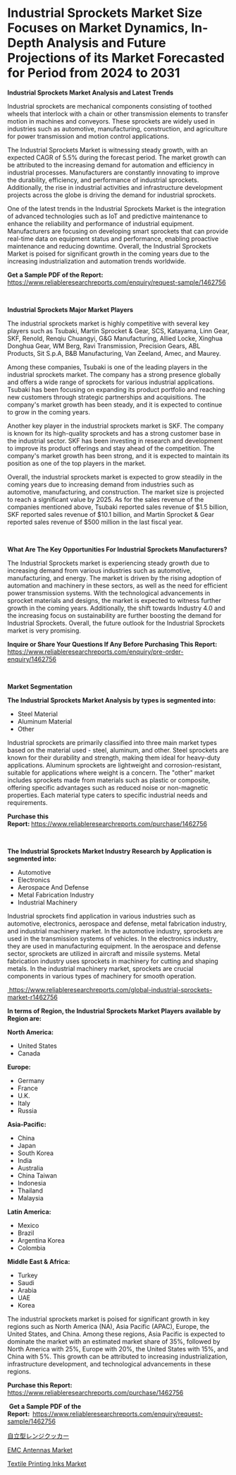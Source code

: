 <p><h1>Industrial Sprockets Market Size Focuses on Market Dynamics, In-Depth Analysis and Future Projections of its Market Forecasted for Period from 2024 to 2031</h1></p><p><strong>Industrial Sprockets Market Analysis and Latest Trends</strong></p>
<p><p>Industrial sprockets are mechanical components consisting of toothed wheels that interlock with a chain or other transmission elements to transfer motion in machines and conveyors. These sprockets are widely used in industries such as automotive, manufacturing, construction, and agriculture for power transmission and motion control applications.</p><p>The Industrial Sprockets Market is witnessing steady growth, with an expected CAGR of 5.5% during the forecast period. The market growth can be attributed to the increasing demand for automation and efficiency in industrial processes. Manufacturers are constantly innovating to improve the durability, efficiency, and performance of industrial sprockets. Additionally, the rise in industrial activities and infrastructure development projects across the globe is driving the demand for industrial sprockets.</p><p>One of the latest trends in the Industrial Sprockets Market is the integration of advanced technologies such as IoT and predictive maintenance to enhance the reliability and performance of industrial equipment. Manufacturers are focusing on developing smart sprockets that can provide real-time data on equipment status and performance, enabling proactive maintenance and reducing downtime. Overall, the Industrial Sprockets Market is poised for significant growth in the coming years due to the increasing industrialization and automation trends worldwide.</p></p>
<p><strong>Get a Sample PDF of the Report:&nbsp;</strong> <a href="https://www.reliableresearchreports.com/enquiry/request-sample/1462756">https://www.reliableresearchreports.com/enquiry/request-sample/1462756</a></p>
<p>&nbsp;</p>
<p><strong>Industrial Sprockets Major Market Players</strong></p>
<p><p>The industrial sprockets market is highly competitive with several key players such as Tsubaki, Martin Sprocket & Gear, SCS, Katayama, Linn Gear, SKF, Renold, Renqiu Chuangyi, G&G Manufacturing, Allied Locke, Xinghua Donghua Gear, WM Berg, Ravi Transmission, Precision Gears, ABL Products, Sit S.p.A, B&B Manufacturing, Van Zeeland, Amec, and Maurey.</p><p>Among these companies, Tsubaki is one of the leading players in the industrial sprockets market. The company has a strong presence globally and offers a wide range of sprockets for various industrial applications. Tsubaki has been focusing on expanding its product portfolio and reaching new customers through strategic partnerships and acquisitions. The company's market growth has been steady, and it is expected to continue to grow in the coming years.</p><p>Another key player in the industrial sprockets market is SKF. The company is known for its high-quality sprockets and has a strong customer base in the industrial sector. SKF has been investing in research and development to improve its product offerings and stay ahead of the competition. The company's market growth has been strong, and it is expected to maintain its position as one of the top players in the market.</p><p>Overall, the industrial sprockets market is expected to grow steadily in the coming years due to increasing demand from industries such as automotive, manufacturing, and construction. The market size is projected to reach a significant value by 2025. As for the sales revenue of the companies mentioned above, Tsubaki reported sales revenue of $1.5 billion, SKF reported sales revenue of $10.1 billion, and Martin Sprocket & Gear reported sales revenue of $500 million in the last fiscal year.</p></p>
<p>&nbsp;</p>
<p><strong>What Are The Key Opportunities For Industrial Sprockets Manufacturers?</strong></p>
<p><p>The Industrial Sprockets market is experiencing steady growth due to increasing demand from various industries such as automotive, manufacturing, and energy. The market is driven by the rising adoption of automation and machinery in these sectors, as well as the need for efficient power transmission systems. With the technological advancements in sprocket materials and designs, the market is expected to witness further growth in the coming years. Additionally, the shift towards Industry 4.0 and the increasing focus on sustainability are further boosting the demand for Industrial Sprockets. Overall, the future outlook for the Industrial Sprockets market is very promising.</p></p>
<p><strong>Inquire or Share Your Questions If Any Before Purchasing This Report:</strong> <a href="https://www.reliableresearchreports.com/enquiry/pre-order-enquiry/1462756">https://www.reliableresearchreports.com/enquiry/pre-order-enquiry/1462756</a></p>
<p>&nbsp;</p>
<p><strong>Market Segmentation</strong></p>
<p><strong>The Industrial Sprockets Market Analysis by types is segmented into:</strong></p>
<p><ul><li>Steel Material</li><li>Aluminum Material</li><li>Other</li></ul></p>
<p><p>Industrial sprockets are primarily classified into three main market types based on the material used - steel, aluminum, and other. Steel sprockets are known for their durability and strength, making them ideal for heavy-duty applications. Aluminum sprockets are lightweight and corrosion-resistant, suitable for applications where weight is a concern. The "other" market includes sprockets made from materials such as plastic or composite, offering specific advantages such as reduced noise or non-magnetic properties. Each material type caters to specific industrial needs and requirements.</p></p>
<p><strong>Purchase this Report:&nbsp;</strong><a href="https://www.reliableresearchreports.com/purchase/1462756">https://www.reliableresearchreports.com/purchase/1462756</a></p>
<p>&nbsp;</p>
<p><strong>The Industrial Sprockets Market Industry Research by Application is segmented into:</strong></p>
<p><ul><li>Automotive</li><li>Electronics</li><li>Aerospace And Defense</li><li>Metal Fabrication Industry</li><li>Industrial Machinery</li></ul></p>
<p><p>Industrial sprockets find application in various industries such as automotive, electronics, aerospace and defense, metal fabrication industry, and industrial machinery market. In the automotive industry, sprockets are used in the transmission systems of vehicles. In the electronics industry, they are used in manufacturing equipment. In the aerospace and defense sector, sprockets are utilized in aircraft and missile systems. Metal fabrication industry uses sprockets in machinery for cutting and shaping metals. In the industrial machinery market, sprockets are crucial components in various types of machinery for smooth operation.</p></p>
<p><a href="https://www.reliableresearchreports.com/global-industrial-sprockets-market-r1462756">&nbsp;https://www.reliableresearchreports.com/global-industrial-sprockets-market-r1462756</a></p>
<p><strong>In terms of Region, the Industrial Sprockets Market Players available by Region are:</strong></p>
<p>
    <p> <strong> North America: </strong>
        <ul>
            <li>United States</li>
            <li>Canada</li>
        </ul>
        </p> 
    <p> <strong> Europe: </strong>
        <ul>
            <li>Germany</li>
            <li>France</li>
            <li>U.K.</li>
            <li>Italy</li>
            <li>Russia</li>
        </ul>
        </p> 
    <p> <strong> Asia-Pacific: </strong>
        <ul>
            <li>China</li>
            <li>Japan</li>
            <li>South Korea</li>
            <li>India</li>
            <li>Australia</li>
            <li>China Taiwan</li>
            <li>Indonesia</li>
            <li>Thailand</li>
            <li>Malaysia</li>
        </ul>
        </p> 
    <p> <strong> Latin America: </strong>
        <ul>
            <li>Mexico</li>
            <li>Brazil</li>
            <li>Argentina Korea</li>
            <li>Colombia</li>
        </ul>
        </p> 
    <p> <strong> Middle East & Africa: </strong>
        <ul>
            <li>Turkey</li>
            <li>Saudi</li>
            <li>Arabia</li>
            <li>UAE</li>
            <li>Korea</li>
        </ul>
    </p>
    </p>
<p><p>The industrial sprockets market is poised for significant growth in key regions such as North America (NA), Asia Pacific (APAC), Europe, the United States, and China. Among these regions, Asia Pacific is expected to dominate the market with an estimated market share of 35%, followed by North America with 25%, Europe with 20%, the United States with 15%, and China with 5%. This growth can be attributed to increasing industrialization, infrastructure development, and technological advancements in these regions.</p></p>
<p><strong>Purchase this Report: </strong><a href="https://www.reliableresearchreports.com/purchase/1462756">https://www.reliableresearchreports.com/purchase/1462756</a></p>
<p>&nbsp;<strong>Get a Sample PDF of the Report:&nbsp;&nbsp;</strong><a href="https://www.reliableresearchreports.com/enquiry/request-sample/1462756">https://www.reliableresearchreports.com/enquiry/request-sample/1462756</a></p>
<p><strong></strong></p>
<p><p><a href="https://github.com/bevdtkn4419963/Market-Research-Report-List-1/blob/main/243275830732.md">自立型レンジクッカー</a></p><p><a href="https://www.linkedin.com/pulse/decoding-emc-antennas-market-metrics-share-trends-growth-patterns-nl5ge?trackingId=KZPvxPvrQAvYXRFqZ07JYA%3D%3D">EMC Antennas Market</a></p><p><a href="https://www.linkedin.com/pulse/textile-printing-inks-market-size-2024-2031-global-aipvf?trackingId=FJE3DKIZaiBiG8zSlmb2ng%3D%3D">Textile Printing Inks Market</a></p></p>